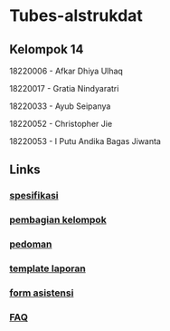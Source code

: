 # Tubes-alstrukdat
## Kelompok 14
18220006 - Afkar Dhiya Ulhaq

18220017 - Gratia Nindyaratri

18220033 - Ayub Seipanya

18220052 - Christopher Jie

18220053 - I Putu Andika Bagas Jiwanta

## Links
### [spesifikasi](https://docs.google.com/document/d/1XWxnjQnzXTIRdKlBelEWgc1iY9Jr1rDI1yqxjHCr6B8/edit)
### [pembagian kelompok](https://docs.google.com/spreadsheets/d/1Fx_RR4-dQyG3h3XBkuxN-Hag7yqG9H7V4Y6J7VboUNk/edit#gid=1934939025)
### [pedoman](https://docs.google.com/document/d/151J4Ygi6WYV4vLgVEIRW4ZKeAKtV_ENZ/edit)
### [template laporan](https://docs.google.com/document/d/1ZJVdN1lX4unswZdTXNcFg4dAc_D3azsy/edit)
### [form asistensi](https://docs.google.com/document/d/1h2y8rJzt8ANMjggi-omuZMgKdb6i4b33/edit)
### [FAQ](https://docs.google.com/spreadsheets/d/1x8gRN62DG1BRMDyFFmQIkQuZEpNUeRpXVTaZmZqIBDA/edit#gid=0)
